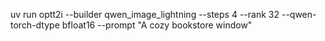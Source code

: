 uv run optt2i --builder qwen_image_lightning --steps 4 --rank 32 --qwen-torch-dtype bfloat16 --prompt "A cozy bookstore window"

